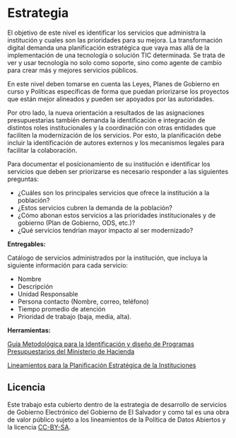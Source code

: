 
# Estrategia

El objetivo de este nivel es identificar los servicios que administra la institución y cuales son las prioridades para su mejora. La transformación digital demanda una planificación estratégica que vaya mas allá de la implementación de una tecnología o solución TIC determinada. Se trata de ver y usar tecnología no solo como soporte, sino como agente de cambio para crear más y mejores servicios públicos.

En este nivel deben tomarse en cuenta las Leyes, Planes de Gobierno en curso y Políticas específicas de forma que puedan priorizarse los proyectos que están mejor alineados y pueden ser apoyados por las autoridades.

Por otro lado, la nueva orientación a resultados de las asignaciones presupuestarias también demanda la identificación e integración de distintos roles institucionales y la coordinación con otras entidades que faciliten la modernización de los servicios. Por esto, la planificación debe incluir la identificación de autores externos y los mecanismos legales para facilitar la colaboración.

  Para documentar el posicionamiento de su institución e identificar los servicios que deben ser priorizarse es necesario responder a las siguientes preguntas:

* ¿Cuáles son los principales servicios que ofrece la institución a la población?
* ¿Estos servicios cubren la demanda de la población?
* ¿Cómo abonan estos servicios a las prioridades institucionales y de gobierno (Plan de Gobierno, ODS, etc.)?
* ¿Qué servicios tendrían mayor impacto al ser modernizado?

**Entregables:**

Catálogo de servicios administrados por la institución, que incluya la siguiente información para cada servicio:

* Nombre
 * Descripción
 *  Unidad Responsable
 *  Persona contacto (Nombre, correo, teléfono)
 *  Tiempo promedio de atención
 *  Prioridad de trabajo (baja, media, alta).

**Herramientas:**

[Guía Metodológica para la Identificación y diseño de Programas Presupuestarios del Ministerio de Hacienda](http://www.gobiernoelectronico.gob.sv/wp-content/uploads/2019/05/Guia_Metodologica_para_la_Identificacion_y_Diseno_de_Programas_Presupuestarios.pdf)

[Lineamientos para la Planificación Estratégica de la Instituciones](http://www.gobiernoelectronico.gob.sv/wp-content/uploads/2019/05/Planificacion-Estrategica-Institucional.pdf)

## Licencia

Este trabajo esta cubierto dentro de la estrategia de desarrollo de servicios de Gobierno Electrónico del Gobierno de El Salvador y como tal es una obra de valor público sujeto a los lineamientos de la Política de Datos Abiertos y la licencia [CC-BY-SA](https://creativecommons.org/licenses/by-sa/3.0/deed.es).  
